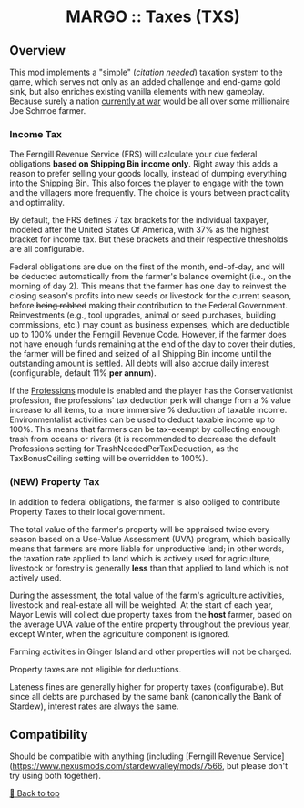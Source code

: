 ﻿<div align="center">

# MARGO :: Taxes (TXS)

</div>

## Overview

This mod implements a "simple" (*citation needed*) taxation system to the game, which serves not only as an added challenge and end-game gold sink, but also enriches existing vanilla elements with new gameplay. Because surely a nation [currently at war](https://stardewvalleywiki.com/Gotoro_Empire) would be all over some millionaire Joe Schmoe farmer.

### Income Tax

The Ferngill Revenue Service (FRS) will calculate your due federal obligations **based on Shipping Bin income only**. Right away this adds a reason to prefer selling your goods locally, instead of dumping everything into the Shipping Bin. This also forces the player to engage with the town and the villagers more frequently. The choice is yours between practicality and optimality.

By default, the FRS defines 7 tax brackets for the individual taxpayer, modeled after the United States Of America, with 37% as the highest bracket for income tax. But these brackets and their respective thresholds are all configurable.

Federal obligations are due on the first of the month, end-of-day, and will be deducted automatically from the farmer's balance overnight (i.e., on the morning of day 2). This means that the farmer has one day to reinvest the closing season's profits into new seeds or livestock for the current season, before ~~being robbed~~ making their contribution to the Federal Government. Reinvestments (e.g., tool upgrades, animal or seed purchases, building commissions, etc.) may count as business expenses, which are deductible up to 100% under the Ferngill Revenue Code. However, if the farmer does not have enough funds remaining at the end of the day to cover their duties, the farmer will be fined and seized of all Shipping Bin income until the outstanding amount is settled. All debts will also accrue daily interest (configurable, default 11% **per annum**).

If the [Professions](../Professions) module is enabled and the player has the Conservationist profession, the professions' tax deduction perk will change from a % value increase to all items, to a more immersive % deduction of taxable income. Environmentalist activities can be used to deduct taxable income up to 100%. This means that farmers can be tax-exempt by collecting enough trash from oceans or rivers (it is recommended to decrease the default Professions setting for TrashNeededPerTaxDeduction, as the TaxBonusCeiling setting will be overridden to 100%).

### (NEW) Property Tax

In addition to federal obligations, the farmer is also obliged to contribute Property Taxes to their local government.

The total value of the farmer's property will be appraised twice every season based on a Use-Value Assessment (UVA) program, which basically means that farmers are more liable for unproductive land; in other words, the taxation rate applied to land which is actively used for agriculture, livestock or forestry is generally **less** than that applied to land which is not actively used.

During the assessment, the total value of the farm's agriculture activities, livestock and real-estate all will be weighted. At the start of each year, Mayor Lewis will collect due property taxes from the **host** farmer, based on the average UVA value of the entire property throughout the previous year, except Winter, when the agriculture component is ignored.

Farming activities in Ginger Island and other properties will not be charged.

Property taxes are not eligible for deductions.

Lateness fines are generally higher for property taxes (configurable). But since all debts are purchased by the same bank (canonically the Bank of Stardew), interest rates are always the same.

## Compatibility

Should be compatible with anything (including [Ferngill Revenue Service](https://www.nexusmods.com/stardewvalley/mods/7566, but please don't try using both together).

[🔼 Back to top](#margo--taxes-txs)